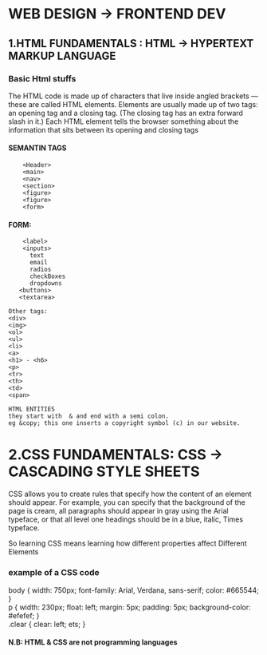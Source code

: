# WEB DESIGN -> FRONTEND DEV

## 1.HTML FUNDAMENTALS : HTML -> HYPERTEXT MARKUP LANGUAGE

### Basic Html stuffs

<P>The HTML code is made up of characters that live inside angled 
brackets — these are called HTML elements. Elements are usually 
made up of two tags: an opening tag and a closing tag. (The closing tag 
has an extra forward slash in it.) Each HTML element tells the browser 
something about the information that sits between its opening and 
closing tags</P>

#### SEMANTIN TAGS

        <Header>
        <main>
        <nav>
        <section>
        <figure>
        <figure>
        <form>

#### FORM:

        <label>
        <inputs>
          text
          email
          radios
          checkBoxes
          dropdowns
       <buttons>
       <textarea>

    Other tags:
    <div>
    <img>
    <ol>
    <ul>
    <li>
    <a>
    <h1> - <h6>
    <p>
    <tr>
    <th>
    <td>
    <span>

    HTML ENTITIES
    they start with  & and end with a semi colon.
    eg &copy; this one inserts a copyright symbol (c) in our website.

# 2.CSS FUNDAMENTALS: CSS -> CASCADING STYLE SHEETS

<P> CSS allows you to create rules that specify how the content of 
an element should appear. For example, you can specify that 
the background of the page is cream, all paragraphs should 
appear in gray using the Arial typeface, or that all level one 
headings should be in a blue, italic, Times typeface.</P>

<p>So learning CSS means learning how different properties affect Different Elements</p>

### example of a CSS code

body {
width: 750px;
font-family: Arial, Verdana, sans-serif;
color: #665544;
}<br>
p {
width: 230px;
float: left;
margin: 5px;
padding: 5px;
background-color: #efefef;
}<br>
.clear {
clear: left;
ets;
} <br>

#### N.B: HTML & CSS are not programming languages
